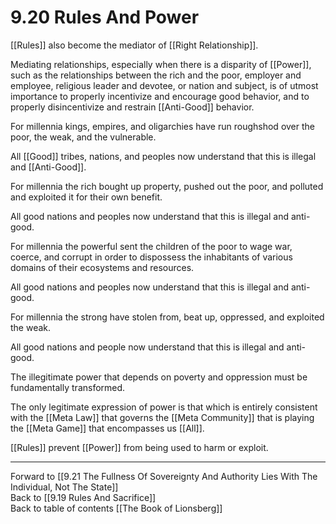 # 9.20 Rules And Power

[[Rules]] also become the mediator of [[Right Relationship]].

Mediating relationships, especially when there is a disparity of [[Power]], such as the relationships between the rich and the poor, employer and employee, religious leader and devotee, or nation and subject, is of utmost importance to properly incentivize and encourage good behavior, and to properly disincentivize and restrain [[Anti-Good]] behavior.

For millennia kings, empires, and oligarchies have run roughshod over the poor, the weak, and the vulnerable.

All [[Good]] tribes, nations, and peoples now understand that this is illegal and [[Anti-Good]].  

For millennia the rich bought up property, pushed out the poor, and polluted and exploited it for their own benefit.

All good nations and peoples now understand that this is illegal and anti-good.

For millennia the powerful sent the children of the poor to wage war, coerce, and corrupt in order to dispossess the inhabitants of various domains of their ecosystems and resources.

All good nations and peoples now understand that this is illegal and anti-good.

For millennia the strong have stolen from, beat up, oppressed, and exploited the weak.

All good nations and people now understand that this is illegal and anti-good.

The illegitimate power that depends on poverty and oppression must be fundamentally transformed.

The only legitimate expression of power is that which is entirely consistent with the [[Meta Law]] that governs the [[Meta Community]] that is playing the [[Meta Game]] that encompasses us [[All]].

[[Rules]] prevent [[Power]] from being used to harm or exploit.  

___

Forward to [[9.21 The Fullness Of Sovereignty And Authority Lies With The Individual, Not The State]]   
Back to [[9.19 Rules And Sacrifice]]        
Back to table of contents [[The Book of Lionsberg]]  